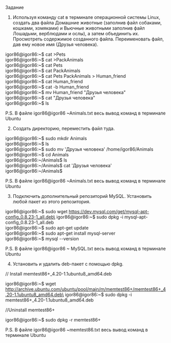 Задание
1. Используя команду cat в терминале операционной системы Linux, создать два файла Домашние животные (заполнив файл собаками, кошками,
хомяками) и Вьючные животными заполнив файл Лошадьми, верблюдами и ослы), а затем объединить их. Просмотреть содержимое созданного файла.
Переименовать файл, дав ему новое имя (Друзья человека).

igor86@igor86:~$ cat >Pets\
igor86@igor86:~$ cat >PackAnimals\
igor86@igor86:~$ cat Pets\
igor86@igor86:~$ cat PackAnimals\
igor86@igor86:~$ cat Pets PackAnimals > Human_friend\
igor86@igor86:~$ cat Human_friend\
igor86@igor86:~$ cat -b Human_friend\
igor86@igor86:~$ mv Human_friend "Друзья человека"\
igor86@igor86:~$ cat "Друзья человека"\
igor86@igor86:~$ ls

P.S. В файле igor86@igor86 ~Animals.txt весь вывод команд в терминале Ubuntu

2. Создать директорию, переместить файл туда.

igor86@igor86:~$ sudo mkdir Animals\
igor86@igor86:~$ ls\
igor86@igor86:~$ sudo mv 'Друзья человека' /home/igor86/Animals\
igor86@igor86:~$ cd Animals\
igor86@igor86:~/Animals$ ls\
igor86@igor86:~/Animals$ cat 'Друзья человека'\
igor86@igor86:~/Animals$

P.S. В файле igor86@igor86 ~Animals.txt весь вывод команд в терминале Ubuntu

3. Подключить дополнительный репозиторий MySQL. Установить любой пакет из этого репозитория.

igor86@igor86:~$ sudo wget https://dev.mysql.com/get/mysql-apt-config_0.8.23-1_all.deb\
igor86@igor86:~$ sudo dpkg -i mysql-apt-config_0.8.23-1_all.deb\
igor86@igor86:~$ sudo apt-get update\
igor86@igor86:~$ sudo apt-get install mysql-server\
igor86@igor86:~$ mysql --version

P.S. В файле igor86@igor86 ~ MySQL.txt весь вывод команд в терминале Ubuntu

4. Установить и удалить deb-пакет с помощью dpkg.

// Install memtest86+_4.20-1.1ubuntu8_amd64.deb 

igor86@igor86:~$ wget http://archive.ubuntu.com/ubuntu/pool/main/m/memtest86+/memtest86+_4.20-1.1ubuntu8_amd64.deb\
igor86@igor86:~$ sudo dpkg -i memtest86+_4.20-1.1ubuntu8_amd64.deb

//Uninstall memtest86+

igor86@igor86:~$ sudo dpkg -r memtest86+

P.S. В файле igor86@igor86 ~memtest86.txt весь вывод команд в терминале Ubuntu
